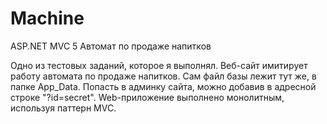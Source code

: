 # Machine
ASP.NET MVC 5 Автомат по продаже напитков

Одно из тестовых заданий, которое я выполнял. Веб-сайт имитирует работу автомата по продаже напитков. Сам файл базы лежит тут же, в папке App_Data. Попасть в админку сайта, можно добавив в адресной строке "?id=secret". Web-приложение выполнено монолитным, используя паттерн MVC.
